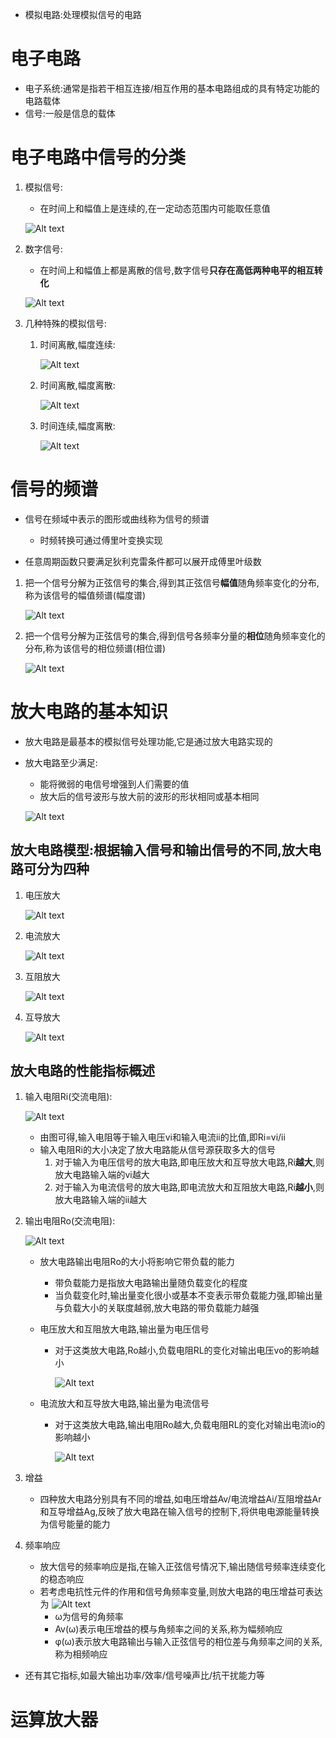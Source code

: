 * 模拟电路:处理模拟信号的电路

# 电子电路
* 电子系统:通常是指若干相互连接/相互作用的基本电路组成的具有特定功能的电路载体
* 信号:一般是信息的载体

# 电子电路中信号的分类
1. 模拟信号:
    * 在时间上和幅值上是连续的,在一定动态范围内可能取任意值

    ![Alt text](image-94.png)    

2. 数字信号:
    * 在时间上和幅值上都是离散的信号,数字信号**只存在高低两种电平的相互转化**

    ![Alt text](image-98.png)    

3. 几种特殊的模拟信号:
    1. 时间离散,幅度连续:

        ![Alt text](image-95.png)    
        
    2. 时间离散,幅度离散:

        ![Alt text](image-96.png)    

    3. 时间连续,幅度离散:

        ![Alt text](image-97.png)    

# 信号的频谱
* 信号在频域中表示的图形或曲线称为信号的频谱
    * 时频转换可通过傅里叶变换实现

* 任意周期函数只要满足狄利克雷条件都可以展开成傅里叶级数
1. 把一个信号分解为正弦信号的集合,得到其正弦信号**幅值**随角频率变化的分布,称为该信号的幅值频谱(幅度谱)

    ![Alt text](image-99.png)    

2. 把一个信号分解为正弦信号的集合,得到信号各频率分量的**相位**随角频率变化的分布,称为该信号的相位频谱(相位谱)

    ![Alt text](image-100.png)    

# 放大电路的基本知识
* 放大电路是最基本的模拟信号处理功能,它是通过放大电路实现的
* 放大电路至少满足:
    * 能将微弱的电信号增强到人们需要的值
    * 放大后的信号波形与放大前的波形的形状相同或基本相同

    ![Alt text](image-121.png)    

## 放大电路模型:根据输入信号和输出信号的不同,放大电路可分为四种
1. 电压放大

    ![Alt text](image-122.png)   

2. 电流放大

    ![Alt text](image-123.png)  

3. 互阻放大

    ![Alt text](image-124.png)
        
4. 互导放大

    ![Alt text](image-125.png)

## 放大电路的性能指标概述
1. 输入电阻Ri(交流电阻):

    ![Alt text](image-135.png)    

    * 由图可得,输入电阻等于输入电压vi和输入电流ii的比值,即Ri=vi/ii
    * 输入电阻Ri的大小决定了放大电路能从信号源获取多大的信号
        1. 对于输入为电压信号的放大电路,即电压放大和互导放大电路,Ri**越大**,则放大电路输入端的vi越大
        2. 对于输入为电流信号的放大电路,即电流放大和互阻放大电路,Ri**越小**,则放大电路输入端的ii越大

2. 输出电阻Ro(交流电阻):

    ![Alt text](image-135.png)    

    * 放大电路输出电阻Ro的大小将影响它带负载的能力
        * 带负载能力是指放大电路输出量随负载变化的程度
        * 当负载变化时,输出量变化很小或基本不变表示带负载能力强,即输出量与负载大小的关联度越弱,放大电路的带负载能力越强

    * 电压放大和互阻放大电路,输出量为电压信号
        * 对于这类放大电路,Ro越小,负载电阻RL的变化对输出电压vo的影响越小

            ![Alt text](image-136.png)    
            
    * 电流放大和互导放大电路,输出量为电流信号
        * 对于这类放大电路,输出电阻Ro越大,负载电阻RL的变化对输出电流io的影响越小

            ![Alt text](image-137.png)  

3. 增益
    * 四种放大电路分别具有不同的增益,如电压增益Av/电流增益Ai/互阻增益Ar和互导增益Ag,反映了放大电路在输入信号的控制下,将供电电源能量转换为信号能量的能力

4. 频率响应
    * 放大信号的频率响应是指,在输入正弦信号情况下,输出随信号频率连续变化的稳态响应
    * 若考虑电抗性元件的作用和信号角频率变量,则放大电路的电压增益可表达为
        ![Alt text](image-138.png)    
        * ω为信号的角频率
        * Av(ω)表示电压增益的模与角频率之间的关系,称为幅频响应
        * φ(ω)表示放大电路输出与输入正弦信号的相位差与角频率之间的关系,称为相频响应

* 还有其它指标,如最大输出功率/效率/信号噪声比/抗干扰能力等

# 运算放大器